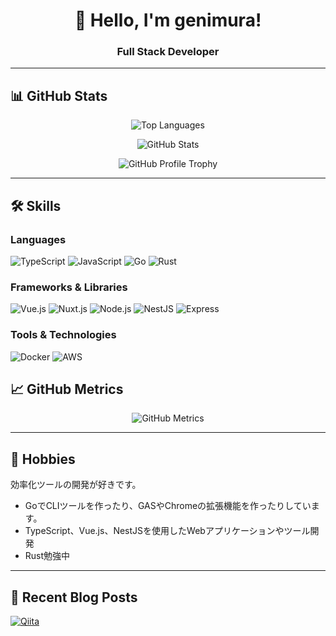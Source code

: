 <div align="center">

# 👋 Hello, I'm genimura!

### Full Stack Developer 


</div>

---

## 📊 GitHub Stats

<div align="center">

![Top Languages](https://github-readme-stats-34bu-fr2ryrlxh-generonishimuras-projects.vercel.app/api/top-langs?username=generonishimura&show_icons=true&locale=en&layout=compact&theme=chartreuse-dark&count_private=true)

![GitHub Stats](https://github-readme-stats-34bu-fr2ryrlxh-generonishimuras-projects.vercel.app/api?username=generonishimura&show_icons=true&locale=en&theme=chartreuse-dark&width=410&count_private=true)

![GitHub Profile Trophy](https://github-profile-trophy.vercel.app/?username=generonishimura&theme=juicyfresh&no-bg=true)

</div>

---

## 🛠️ Skills

### Languages
![TypeScript](https://img.shields.io/badge/TypeScript-007ACC?style=for-the-badge&logo=typescript&logoColor=white)
![JavaScript](https://img.shields.io/badge/JavaScript-F7DF1E?style=for-the-badge&logo=javascript&logoColor=black)
![Go](https://img.shields.io/badge/Go-00ADD8?style=for-the-badge&logo=go&logoColor=white)
![Rust](https://img.shields.io/badge/Rust-000000?style=for-the-badge&logo=rust&logoColor=white)

### Frameworks & Libraries
![Vue.js](https://img.shields.io/badge/Vue.js-35495E?style=for-the-badge&logo=vue.js&logoColor=4FC08D)
![Nuxt.js](https://img.shields.io/badge/Nuxt.js-00C58E?style=for-the-badge&logo=nuxt.js&logoColor=white)
![Node.js](https://img.shields.io/badge/Node.js-43853D?style=for-the-badge&logo=node.js&logoColor=white)
![NestJS](https://img.shields.io/badge/NestJS-E0234E?style=for-the-badge&logo=nestjs&logoColor=white)
![Express](https://img.shields.io/badge/Express-000000?style=for-the-badge&logo=express&logoColor=white)

### Tools & Technologies
![Docker](https://img.shields.io/badge/Docker-2496ED?style=for-the-badge&logo=docker&logoColor=white)
![AWS](https://img.shields.io/badge/AWS-232F3E?style=for-the-badge&logo=amazon-aws&logoColor=white)

## 📈 GitHub Metrics

<div align="center">
  
<picture>
  <source media="(prefers-color-scheme: dark)" srcset="https://raw.githubusercontent.com/generonishimura/generonishimura/output/github-metrics.svg" />
  <source media="(prefers-color-scheme: light)" srcset="https://raw.githubusercontent.com/generonishimura/generonishimura/output/github-metrics.svg" />
  <img alt="GitHub Metrics" src="https://raw.githubusercontent.com/generonishimura/generonishimura/output/github-metrics.svg" />
</picture>

</div>

---

## 💼 Hobbies

効率化ツールの開発が好きです。

- GoでCLIツールを作ったり、GASやChromeの拡張機能を作ったりしています。
- TypeScript、Vue.js、NestJSを使用したWebアプリケーションやツール開発
- Rust勉強中

---

## 📝 Recent Blog Posts

[![Qiita](https://img.shields.io/badge/Qiita-55C500?style=for-the-badge&logo=qiita&logoColor=white)](https://qiita.com/genimura)
